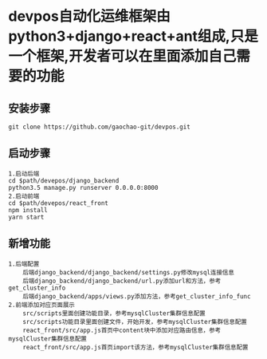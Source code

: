 # devpos自动化运维框架由python3+django+react+ant组成,只是一个框架,开发者可以在里面添加自己需要的功能

## 安装步骤
```shell
git clone https://github.com/gaochao-git/devpos.git
```
## 启动步骤
```
1.启动后端
cd $path/devepos/django_backend
python3.5 manage.py runserver 0.0.0.0:8000
2.启动前端
cd $path/devepos/react_front
npm install 
yarn start
```

## 新增功能
```shell
1.后端配置
    后端django_backend/django_backend/settings.py修改mysql连接信息
    后端django_backend/django_backend/url.py添加url和方法，参考get_cluster_info
    后端django_backend/apps/views.py添加方法，参考get_cluster_info_func
2.前端添加对应页面展示
    src/scripts里面创建功能目录，参考mysqlCluster集群信息配置
    src/scripts功能目录里面创建文件，开始开发，参考mysqlCluster集群信息配置
    react_front/src/app.js首页中content块中添加对应路由信息，参考mysqlCluster集群信息配置
    react_front/src/app.js首页import该方法，参考mysqlCluster集群信息配置
```
